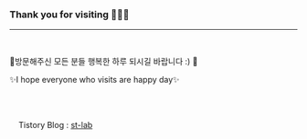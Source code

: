 ### Thank you for visiting 👋👋👋
-----------------------------

</br>
<p>🌱방문해주신 모든 분들 행복한 하루 되시길 바랍니다 :) 🌱</p>
<p>✨I hope everyone who visits are happy day✨</p>

</br></br>

&nbsp;&nbsp;&nbsp;&nbsp;Tistory Blog : [st-lab](https://st-lab.tistory.com)
</br>

<!--
**kdgyun/kdgyun** is a ✨ _special_ ✨ repository because its `README.md` (this file) appears on your GitHub profile.

Here are some ideas to get you started:

- 🔭 I’m currently working on ...
- 🌱 I’m currently learning ...
- 👯 I’m looking to collaborate on ...
- 🤔 I’m looking for help with ...
- 💬 Ask me about ...
- 📫 How to reach me: ...
- 😄 Pronouns: ...
- ⚡ Fun fact: ...
-->
